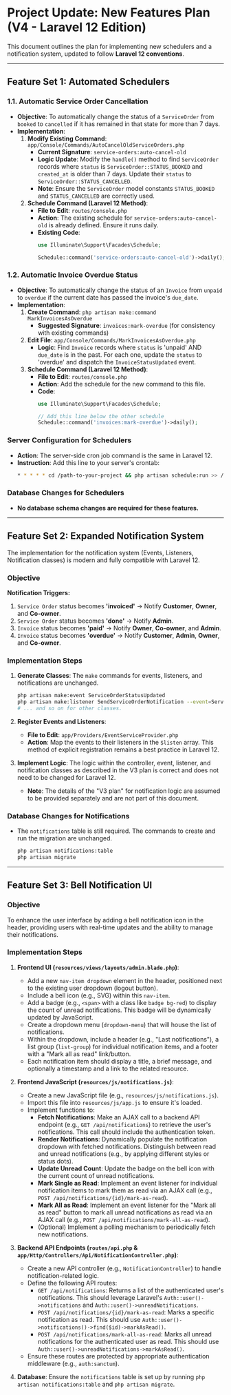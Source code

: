 # Project Update: New Features Plan (V4 - Laravel 12 Edition)

This document outlines the plan for implementing new schedulers and a notification system, updated to follow **Laravel 12 conventions**.

---

## Feature Set 1: Automated Schedulers

### 1.1. Automatic Service Order Cancellation

*   **Objective**: To automatically change the status of a `ServiceOrder` from `booked` to `cancelled` if it has remained in that state for more than 7 days.
*   **Implementation**:
    1.  **Modify Existing Command**: `app/Console/Commands/AutoCancelOldServiceOrders.php`
        *   **Current Signature**: `service-orders:auto-cancel-old`
        *   **Logic Update**: Modify the `handle()` method to find `ServiceOrder` records where `status` is `ServiceOrder::STATUS_BOOKED` and `created_at` is older than 7 days. Update their `status` to `ServiceOrder::STATUS_CANCELLED`.
        *   **Note**: Ensure the `ServiceOrder` model constants `STATUS_BOOKED` and `STATUS_CANCELLED` are correctly used.
    2.  **Schedule Command (Laravel 12 Method)**:
        *   **File to Edit**: `routes/console.php`
        *   **Action**: The existing schedule for `service-orders:auto-cancel-old` is already defined. Ensure it runs daily.
        *   **Existing Code**:
            ```php
            use Illuminate\Support\Facades\Schedule;

            Schedule::command('service-orders:auto-cancel-old')->daily();
            ```

### 1.2. Automatic Invoice Overdue Status

*   **Objective**: To automatically change the status of an `Invoice` from `unpaid` to `overdue` if the current date has passed the invoice's `due_date`.
*   **Implementation**:
    1.  **Create Command**: `php artisan make:command MarkInvoicesAsOverdue`
        *   **Suggested Signature**: `invoices:mark-overdue` (for consistency with existing commands)
    2.  **Edit File**: `app/Console/Commands/MarkInvoicesAsOverdue.php`
        *   **Logic**: Find `Invoice` records where `status` is 'unpaid' AND `due_date` is in the past. For each one, update the `status` to 'overdue' and dispatch the `InvoiceStatusUpdated` event.
    3.  **Schedule Command (Laravel 12 Method)**:
        *   **File to Edit**: `routes/console.php`
        *   **Action**: Add the schedule for the new command to this file.
        *   **Code**:
            ```php
            use Illuminate\Support\Facades\Schedule;

            // Add this line below the other schedule
            Schedule::command('invoices:mark-overdue')->daily();
            ```

### Server Configuration for Schedulers

* **Action**: The server-side cron job command is the same in Laravel 12.
* **Instruction**: Add this line to your server's crontab:
    ```bash
    * * * * * cd /path-to-your-project && php artisan schedule:run >> /dev/null 2>&1
    ```

### Database Changes for Schedulers

* **No database schema changes are required for these features.**

---

## Feature Set 2: Expanded Notification System

The implementation for the notification system (Events, Listeners, Notification classes) is modern and fully compatible with Laravel 12.

### Objective

**Notification Triggers:**
1.  `Service Order` status becomes **'invoiced'** -> Notify **Customer**, **Owner**, and **Co-owner**.
2.  `Service Order` status becomes **'done'** -> Notify **Admin**.
3.  `Invoice` status becomes **'paid'** -> Notify **Owner**, **Co-owner**, and **Admin**.
4.  `Invoice` status becomes **'overdue'** -> Notify **Customer**, **Admin**, **Owner**, and **Co-owner**.

### Implementation Steps

1.  **Generate Classes**: The `make` commands for events, listeners, and notifications are unchanged.
    ```bash
    php artisan make:event ServiceOrderStatusUpdated
    php artisan make:listener SendServiceOrderNotification --event=ServiceOrderStatusUpdated
    # ... and so on for other classes.
    ```
2.  **Register Events and Listeners**:
    *   **File to Edit**: `app/Providers/EventServiceProvider.php`
    *   **Action**: Map the events to their listeners in the `$listen` array. This method of explicit registration remains a best practice in Laravel 12.

3.  **Implement Logic**: The logic within the controller, event, listener, and notification classes as described in the V3 plan is correct and does not need to be changed for Laravel 12.
    *   **Note**: The details of the "V3 plan" for notification logic are assumed to be provided separately and are not part of this document.

### Database Changes for Notifications

* The `notifications` table is still required. The commands to create and run the migration are unchanged.
    ```bash
    php artisan notifications:table
    php artisan migrate
    ```

---

## Feature Set 3: Bell Notification UI

### Objective

To enhance the user interface by adding a bell notification icon in the header, providing users with real-time updates and the ability to manage their notifications.

### Implementation Steps

1.  **Frontend UI (`resources/views/layouts/admin.blade.php`)**:
    *   Add a new `nav-item dropdown` element in the header, positioned next to the existing user dropdown (logout button).
    *   Include a bell icon (e.g., SVG) within this `nav-item`.
    *   Add a badge (e.g., `<span>` with a class like `badge bg-red`) to display the count of unread notifications. This badge will be dynamically updated by JavaScript.
    *   Create a dropdown menu (`dropdown-menu`) that will house the list of notifications.
    *   Within the dropdown, include a header (e.g., "Last notifications"), a list group (`list-group`) for individual notification items, and a footer with a "Mark all as read" link/button.
    *   Each notification item should display a title, a brief message, and optionally a timestamp and a link to the related resource.

2.  **Frontend JavaScript (`resources/js/notifications.js`)**:
    *   Create a new JavaScript file (e.g., `resources/js/notifications.js`).
    *   Import this file into `resources/js/app.js` to ensure it's loaded.
    *   Implement functions to:
        *   **Fetch Notifications**: Make an AJAX call to a backend API endpoint (e.g., `GET /api/notifications`) to retrieve the user's notifications. This call should include the authentication token.
        *   **Render Notifications**: Dynamically populate the notification dropdown with fetched notifications. Distinguish between read and unread notifications (e.g., by applying different styles or status dots).
        *   **Update Unread Count**: Update the badge on the bell icon with the current count of unread notifications.
        *   **Mark Single as Read**: Implement an event listener for individual notification items to mark them as read via an AJAX call (e.g., `POST /api/notifications/{id}/mark-as-read`).
        *   **Mark All as Read**: Implement an event listener for the "Mark all as read" button to mark all unread notifications as read via an AJAX call (e.g., `POST /api/notifications/mark-all-as-read`).
        *   (Optional) Implement a polling mechanism to periodically fetch new notifications.

3.  **Backend API Endpoints (`routes/api.php` & `app/Http/Controllers/Api/NotificationController.php`)**:
    *   Create a new API controller (e.g., `NotificationController`) to handle notification-related logic.
    *   Define the following API routes:
        *   `GET /api/notifications`: Returns a list of the authenticated user's notifications. This should leverage Laravel's `Auth::user()->notifications` and `Auth::user()->unreadNotifications`.
        *   `POST /api/notifications/{id}/mark-as-read`: Marks a specific notification as read. This should use `Auth::user()->notifications()->find($id)->markAsRead()`.
        *   `POST /api/notifications/mark-all-as-read`: Marks all unread notifications for the authenticated user as read. This should use `Auth::user()->unreadNotifications->markAsRead()`.
    *   Ensure these routes are protected by appropriate authentication middleware (e.g., `auth:sanctum`).

4.  **Database**: Ensure the `notifications` table is set up by running `php artisan notifications:table` and `php artisan migrate`.
